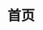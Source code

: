 ---
timeline: false
title: 首页
icon: home
home: true
layout: BlogHome
tagline: "Welcome to Mr.Hackcpp's blog! 👋"
---